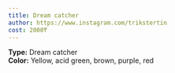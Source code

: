 ```yaml
---
title: Dream catcher
author: https://www.instagram.com/trikstertin
cost: 2000₸
---
```

**Type:** Dream catcher  
**Color:** Yellow, acid green, brown, purple, red  